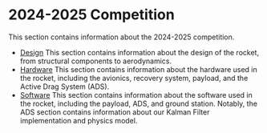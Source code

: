 # 2024-2025 Competition

This section contains information about the 2024-2025 competition.

- [Design](./Design/README.md)
    This section contains information about the design of the rocket, from structural components to aerodynamics.
- [Hardware](./Hardware/README.md)
    This section contains information about the hardware used in the rocket, including the avionics, recovery system, payload, and the Active Drag System (ADS).
- [Software](./Software/README.md)
    This section contains information about the software used in the rocket, including the payload, ADS, and ground station.
    Notably, the ADS section contains information about our Kalman Filter implementation and physics model.
